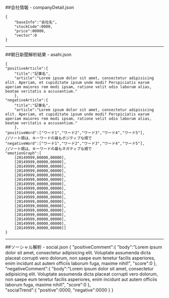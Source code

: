 ##会社情報 - companyDetail.json

	{
		"baseInfo":"会社名",
		"stockCode":0000,
		"price":00000,
		"vector":0
	}


------

##朝日新聞解析結果 - asahi.json

	{
	"positiveArticle":{
		"title":"記事名",
		"article":"Lorem ipsum dolor sit amet, consectetur adipisicing elit. Aperiam, et cupiditate ipsum unde modi? Perspiciatis earum aperiam maiores rem modi ipsam, ratione velit odio laborum alias, beatae veritatis a accusantium."
		},
	"negativeArticle":{
		"title":"記事名",
		"article":"Lorem ipsum dolor sit amet, consectetur adipisicing elit. Aperiam, et cupiditate ipsum unde modi? Perspiciatis earum aperiam maiores rem modi ipsam, ratione velit odio laborum alias, beatae veritatis a accusantium."
		},
	"positiveWord":["ワード1","ワード2","ワード3","ワード4","ワード5"],
	//ソート順は、キーワードの最もポジティブな順で
	"negativeWord":["ワード1","ワード2","ワード3","ワード4","ワード5"],
	//ソート順は、キーワードの最もネガティブな順で
	"emotionGraph":[
		[20149999,00000,00000],
		[20149999,00000,00000],
		[20149999,00000,00000],
		[20149999,00000,00000],
		[20149999,00000,00000],
		[20149999,00000,00000],
		[20149999,00000,00000],
		[20149999,00000,00000],
		[20149999,00000,00000],
		[20149999,00000,00000],
		[20149999,00000,00000],
		[20149999,00000,00000],
		[20149999,00000,00000],
		[20149999,00000,00000],
		[20149999,00000,00000],
		[20149999,00000,00000],
		[20149999,00000,00000]]
	}
	
-----
##ソーシャル解析 - social.json
	{
	"positiveComment":{
		"body":"Lorem ipsum dolor sit amet, consectetur adipisicing elit. Voluptate assumenda dicta placeat corrupti vero dolorum, non saepe eum tenetur facilis asperiores, enim incidunt aut autem officiis laborum fuga, maxime nihil!",
		"score":0
		},
	"negativeComment":{
		"body":"Lorem ipsum dolor sit amet, consectetur adipisicing elit. Voluptate assumenda dicta placeat corrupti vero dolorum, non saepe eum tenetur facilis asperiores, enim incidunt aut autem officiis laborum fuga, maxime nihil!",
		"score":0
		},	
	"socialTrend":{
		"positive":0000,
		"negative":0000
		}
	}	
	
	
		